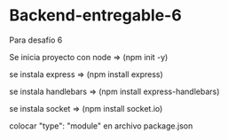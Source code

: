 # Backend-entregable-6

Para desafío 6

Se inicia proyecto con node => (npm init -y)

se instala express => (npm install express)

se instala handlebars => (npm install express-handlebars)

se instala socket => (npm install socket.io)


colocar "type": "module" en archivo package.json

